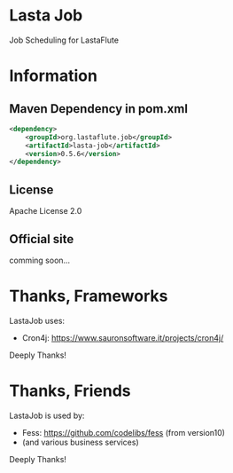 Lasta Job
=======================
Job Scheduling for LastaFlute

# Information
## Maven Dependency in pom.xml
```xml
<dependency>
    <groupId>org.lastaflute.job</groupId>
    <artifactId>lasta-job</artifactId>
    <version>0.5.6</version>
</dependency>
```

## License
Apache License 2.0

## Official site
comming soon...

# Thanks, Frameworks
LastaJob uses:  
- Cron4j: https://www.sauronsoftware.it/projects/cron4j/

Deeply Thanks!

# Thanks, Friends
LastaJob is used by:  
- Fess: https://github.com/codelibs/fess (from version10)
- (and various business services)

Deeply Thanks!
